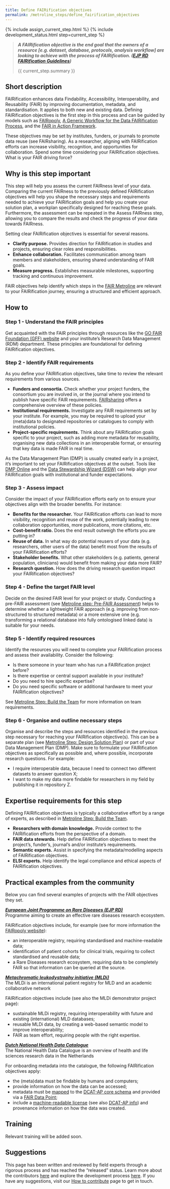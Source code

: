 ```yaml
---
title: Define FAIRification objectives
permalink: /metroline_steps/define_fairification_objectives
---
```


{% include assign_current_step.html %}
{% include development_status.html step=current_step %}

>***A FAIRification objective is the end goal that the owners of a resource \[e.g. dataset, database, protocols, analysis workflow] are looking to achieve with the process of FAIRification. ([EJP RD FAIRification Guidelines](https://github.com/ejp-rd-vp/FAIRificationGuidance/blob/main/FAIRificationObjectives.pdf))***
>
> {{ current_step.summary }}

## Short description
FAIRification enhances data Findability, Accessibility, Interoperability, and Reusability (FAIR) by improving documentation, metadata, and standardisation. It applies to both new and existing data. Defining FAIRification objectives is the first step in this process and can be guided by models such as [FAIRopoly](https://www.ejprarediseases.org/fairopoly/), [A Generic Workflow for the Data FAIRification Process](https://direct.mit.edu/dint/article/2/1-2/56/9988/A-Generic-Workflow-for-the-Data-FAIRification), and the [FAIR in Action Framework](https://www.nature.com/articles/s41597-023-02167-2).

These objectives may be set by institutes, funders, or journals to promote data reuse (see FAIRsharing). As a researcher, aligning with FAIRification efforts can increase visibility, recognition, and opportunities for collaboration. Spend some time considering your FAIRification objectives. What is your FAIR driving force?

## Why is this step important 
This step will help you assess the current FAIRness level of your data. Comparing the current FAIRness to the previously defined FAIRification objectives will help you shape the necessary steps and requirements needed to achieve your FAIRification goals and help you create your solution plan, a workplan specifically designed for reaching these goals. Furthermore, the assessment can be repeated in the Assess FAIRness step, allowing you to compare the results and check the progress of your data towards FAIRness.

Setting clear FAIRification objectives is essential for several reasons.
* **Clarify purpose.** Provides direction for FAIRification in studies and projects, ensuring clear roles and responsibilities.
* **Enhance collaboration.** Facilitates communication among team members and stakeholders, ensuring shared understanding of FAIR goals.
* **Measure progress.** Establishes measurable milestones, supporting tracking and continuous improvement.

FAIR objectives help identify which steps in the [FAIR Metroline]({{site.baseurl}}/index) are relevant to your FAIRification journey, ensuring a structured and efficient approach.

## How to
### Step 1 - Understand the FAIR principles
Get acquainted with the FAIR principles through resources like the [GO FAIR Foundation (GFF) website](https://www.gofair.foundation/) and your institute’s Research Data Management (RDM) department. These principles are foundational for defining FAIRification objectives.

### Step 2 - Identify FAIR requirements
As you define your FAIRification objectives, take time to review the relevant requirements from various sources.
* **Funders and consortia.** Check whether your project funders, the consortium you are involved in, or the journal where you intend to publish have specific FAIR requirements. [FAIRsharing](https://fairsharing.org/) offers a comprehensive overview of these policies.
* **Institutional requirements.** Investigate any FAIR requirements set by your institute. For example, you may be required to upload your (meta)data to designated repositories or catalogues to comply with institutional policies.
* **Project-specific requirements.** Think about any FAIRification goals specific to your project, such as adding more metadata for reusability, organising new data collections in an interoperable format, or ensuring that key data is made FAIR in real time.

As the Data Management Plan (DMP) is usually created early in a project, it’s important to set your FAIRification objectives at the outset. Tools like [DMP Online](https://dmponline.dcc.ac.uk/) and the [Data Stewardship Wizard (DSW)](https://ds-wizard.org/)  can help align your FAIRification goals with institutional and funder expectations.

### Step 3 - Assess impact
Consider the impact of your FAIRification efforts early on to ensure your objectives align with the broader benefits. For instance:
* **Benefits for the researcher.** Your FAIRification efforts can lead to more visibility, recognition and reuse of the work, potentially leading to new collaboration opportunities, more publications, more citations, etc.
* **Cost-benefit ratio.** Does the end result outweigh the efforts you are putting in?
* **Reuse of data.** In what way do potential reusers of your data (e.g. researchers, other users of the data) benefit most from the results of your FAIRification efforts?
* **Stakeholder benefits.** What other stakeholders (e.g. patients, general population, clinicians) would benefit from making your data more FAIR?
* **Research question.** How does the driving research question impact your FAIRification objectives?

### Step 4 - Define the target FAIR level
Decide on the desired FAIR level for your project or study. Conducting a pre-FAIR assessment (see [Metroline step: Pre-FAIR Assessment]({{site.baseurl}}/metroline_steps/pre_fair_assessment)) helps to determine whether a lightweight FAIR approach (e.g. improving from non-structured to structured metadata) or a more extensive one (e.g. transforming a relational database into fully ontologised linked data) is suitable for your needs.

### Step 5 - Identify required resources
Identify the resources you will need to complete your FAIRification process and assess their availability. Consider the following:
* Is there someone in your team who has run a FAIRification project before?
* Is there expertise or central support available in your institute?
* Do you need to hire specific expertise?
* Do you need specific software or additional hardware to meet your FAIRification objectives?

See [Metroline Step: Build the Team]({{site.baseurl}}/metroline_steps/build_the_team) for more information on team requirements.

### Step 6 - Organise and outline necessary steps
Organise and describe the steps and resources identified in the previous step necessary for reaching your FAIRification objective(s). This can be a separate plan (see [Metroline Step: Design Solution Plan]({{site.baseurl}}/metroline_steps/design_solution_plan)) or part of your Data Management Plan (DMP). Make sure to formulate your FAIRification objectives as specifically as possible and, where possible, incorporate research questions. For example:
* I require interoperable data, because I need to connect two different datasets to answer question X;
* I want to make my data more findable for researchers in my field by publishing it in repository Z.

## Expertise requirements for this step 
Defining FAIRification objectives is typically a collaborative effort by a range of experts, as described in [Metroline Step: Build the Team]({{site.baseurl}}/metroline_steps/build_the_team).
* **Researchers with domain knowledge.** Provide context to the FAIRification efforts from the perspective of a domain.
* **FAIR data stewards.** Help define FAIRification objectives to meet the project’s, funder’s, journal’s and/or institute’s requirements.
* **Semantic experts.** Assist in specifying the metadata/modelling aspects of FAIRification objectives.
* **ELSI experts.** Help identify the legal compliance and ethical aspects of FAIRification objectives.

## Practical examples from the community 
Below you can find several examples of projects with the FAIR objectives they set.

***[European Joint Programme on Rare Diseases (EJP RD)](https://www.ejprarediseases.org/)***
<br>Programme aiming to create an effective rare diseases research ecosystem.

FAIRification objectives include, for example (see for more information the [FAIRopoly website](https://www.ejprarediseases.org/fairopoly/)):
* an interoperable registry, requiring standardised and machine-readable data;
* identification of patient cohorts for clinical trials, requiring to collect standardised and reusable data;
* a Rare Diseases research ecosystem, requiring data to be completely FAIR so that information can be queried at the source.

***[Metachromatic leukodystrophy initiative (MLDi)](https://www.mldinitiative.com/)***
<br>The MLDi is an international patient registry for MLD and an academic collaborative network

FAIRification objectives include (see also the MLDi demonstrator project page):
* sustainable MLDi registry, requiring interoperability with future and existing (international) MLD databases;
* reusable MLDi data, by creating a web-based semantic model to improve interoperability;
* FAIR as team effort, requiring people with the right expertise.


***[Dutch National Health Data Catalogue](https://health-ri.atlassian.net/wiki/spaces/FSD/pages/279150593)***
<br>The National Health Data Catalogue is an overview of health and life sciences research data in the Netherlands

For onboarding metadata into the catalogue, the following FAIRification objectives apply:
* the (meta)data must be findable by humans and computers;
* provide information on how the data can be accessed;
* metadata must be [mapped](https://health-ri.atlassian.net/wiki/spaces/FSD/pages/279281676) to the [DCAT-AP core schema](https://github.com/Health-RI/health-ri-metadata/) and provided via a [FAIR Data Point](https://health-ri.atlassian.net/wiki/spaces/FSD/pages/279183386);
* include a [machine-readable license](https://spdx.dev/learn/handling-license-info/) (see also [DCAT-AP info](https://docs.geostandaarden.nl/dcat/dcat-ap-nl30/#distribution-licence)) and provenance information on how the data was created.

## Training
Relevant training will be added soon.

## Suggestions
This page has been written and reviewed by field experts through a rigorous process and has reached the “released” status. Learn more about the contributors [here](contributing/contributors) and explore the development process [here](contributing/development_process). If you have any suggestions, visit our [How to contribute](contributing/how_to_contribute) page to get in touch.
